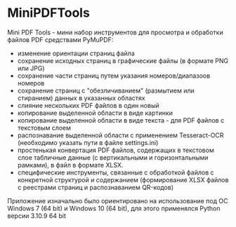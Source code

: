 # MiniPDFTools
Mini PDF Tools - мини набор инструментов для просмотра и обработки файлов PDF средствами PyMuPDF:
- изменение ориентации страниц файла
- сохранение исходных страниц в графические файлы (в формате PNG или JPG)
- сохранение части страниц путем указания номеров/диапазоов номеров
- сохранение страниц с "обезличиванием" (размытием или стиранием) данных в указанных областях
- слияние нескольких PDF файлов в один новый
- копирование выделенной области в виде картинки
- копирование выделенной области в виде текста - для PDF файлов с текстовым слоем
- распознавание выделенной области с применением Tesseract-OCR (необходимо указать пути в файле settings.ini)
- простенькая конвертация PDF файлов, содержащих в текстовом слое табличные данные (с вертикальными и горизонтальными рамками), в файл в формате XLSX.
- специфические инструменты, связанные с обработкой файлов с конкретной структурой и содержанием (формирование XLSX файлов с реестрами страниц и распознаванием QR-кодов)

Приложение изначально было ориентировано на использование под ОС Windows 7 (64 bit) и Windows 10 (64 bit), для этого применялся Python версии 3.10.9 64 bit
